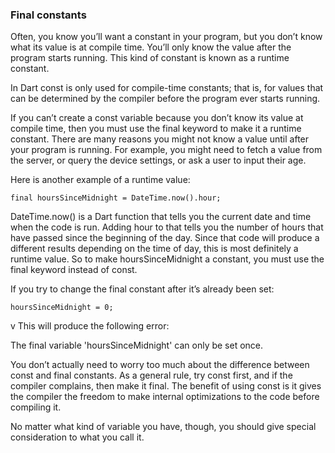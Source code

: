 

### Final constants
Often, you know you’ll want a constant in your program, but you don’t know what its value is at compile time. You’ll only know the value after the program starts running. This kind of constant is known as a runtime constant.

In Dart const is only used for compile-time constants; that is, for values that can be determined by the compiler before the program ever starts running.

If you can’t create a const variable because you don’t know its value at compile time, then you must use the final keyword to make it a runtime constant. There are many reasons you might not know a value until after your program is running. For example, you might need to fetch a value from the server, or query the device settings, or ask a user to input their age.

Here is another example of a runtime value:

```
final hoursSinceMidnight = DateTime.now().hour;
```

DateTime.now() is a Dart function that tells you the current date and time when the code is run. Adding hour to that tells you the number of hours that have passed since the beginning of the day. Since that code will produce a different results depending on the time of day, this is most definitely a runtime value. So to make hoursSinceMidnight a constant, you must use the final keyword instead of const.

If you try to change the final constant after it’s already been set:

```
hoursSinceMidnight = 0;
```
v
This will produce the following error:

The final variable 'hoursSinceMidnight' can only be set once.

You don’t actually need to worry too much about the difference between const and final constants. As a general rule, try const first, and if the compiler complains, then make it final. The benefit of using const is it gives the compiler the freedom to make internal optimizations to the code before compiling it.

No matter what kind of variable you have, though, you should give special consideration to what you call it.

</br>
